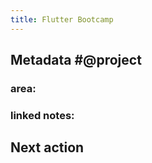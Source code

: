 ```yaml
---
title: Flutter Bootcamp
---
```


## **Metadata** #@project
### area:
### linked notes:
## Next action
###